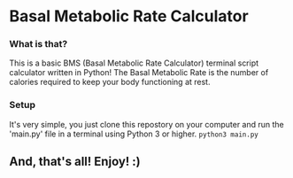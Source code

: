 # Basal Metabolic Rate Calculator
### What is that?
This is a basic BMS (Basal Metabolic Rate Calculator) terminal script calculator written in Python!
The Basal Metabolic Rate is the number of calories required to keep your body functioning at rest.

### Setup
It's very simple, you just clone this repostory on your computer and run the 'main.py' file in a terminal using Python 3 or higher.
``` python3 main.py ```
## And, that's all! Enjoy! :)
